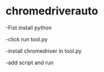 # chromedriverauto
-Fist install python

-click run tool.py

-install chromedriver in tool.py

-add script and run
